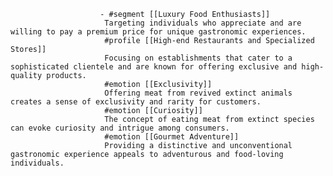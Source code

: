 						- #segment [[Luxury Food Enthusiasts]]
						 Targeting individuals who appreciate and are willing to pay a premium price for unique gastronomic experiences.
						 #profile [[High-end Restaurants and Specialized Stores]]
						 Focusing on establishments that cater to a sophisticated clientele and are known for offering exclusive and high-quality products.
						 #emotion [[Exclusivity]]
						 Offering meat from revived extinct animals creates a sense of exclusivity and rarity for customers.
						 #emotion [[Curiosity]]
						 The concept of eating meat from extinct species can evoke curiosity and intrigue among consumers.
						 #emotion [[Gourmet Adventure]]
						 Providing a distinctive and unconventional gastronomic experience appeals to adventurous and food-loving individuals.












